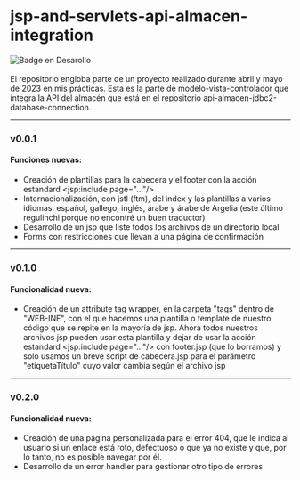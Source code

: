 # jsp-and-servlets-api-almacen-integration
![Badge en Desarollo](https://img.shields.io/badge/STATUS-FINALIZADO-violet) <br/>
<br/>
El repositorio engloba parte de un proyecto realizado durante abril y mayo de 2023 en mis prácticas. Esta es la parte de modelo-vista-controlador que integra la API del almacén que está en el repositorio api-almacen-jdbc2-database-connection.

---

### v0.0.1
#### Funciones nuevas:
- Creación de plantillas para la cabecera y el footer con la acción estandard <jsp:include page="..."/>
- Internacionalización, con jstl (ftm), del index y las plantillas a varios idiomas: español, gallego, inglés, árabe y árabe de Argelia (este último regulinchi porque no encontré un buen traductor)
- Desarrollo de un jsp que liste todos los archivos de un directorio local
- Forms con restricciones que llevan a una página de confirmación

---

### v0.1.0
#### Funcionalidad nueva:
- Creación de un attribute tag wrapper, en la carpeta "tags" dentro de "WEB-INF", con el que hacemos una plantilla o template de nuestro código que se repite en la mayoría de jsp. Ahora todos nuestros archivos jsp pueden usar esta plantilla y dejar de usar la acción estandard <jsp:include page="..."/> con footer.jsp (que lo borramos) y solo usamos un breve script de cabecera.jsp para el parámetro "etiquetaTítulo" cuyo valor cambia según el archivo jsp

---

### v0.2.0
#### Funcionalidad nueva:
- Creación de una página personalizada para el error 404, que le indica al usuario si un enlace está roto, defectuoso o que ya no existe y que, por lo tanto, no es posible navegar por él.
- Desarrollo de un error handler para gestionar otro tipo de errores
